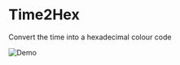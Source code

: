 # Time2Hex
Convert the time into a hexadecimal colour code


![Demo](https://github.com/peaches6/Time2Hex/blob/master/media/demo.gif?raw=true)
